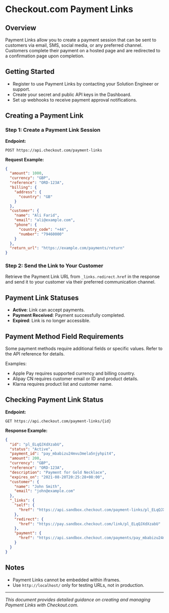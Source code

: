 # Checkout.com Payment Links

## Overview
Payment Links allow you to create a payment session that can be sent to customers via email, SMS, social media, or any preferred channel. Customers complete their payment on a hosted page and are redirected to a confirmation page upon completion.

## Getting Started
- Register to use Payment Links by contacting your Solution Engineer or support.
- Create your secret and public API keys in the Dashboard.
- Set up webhooks to receive payment approval notifications.

## Creating a Payment Link

### Step 1: Create a Payment Link Session

**Endpoint:**
```
POST https://api.checkout.com/payment-links
```

**Request Example:**
```json
{
  "amount": 1000,
  "currency": "GBP",
  "reference": "ORD-123A",
  "billing": {
    "address": {
      "country": "GB"
    }
  },
  "customer": {
    "name": "Ali Farid",
    "email": "ali@example.com",
    "phone": {
      "country_code": "+44",
      "number": "79460000"
    }
  },
  "return_url": "https://example.com/payments/return"
}
```

### Step 2: Send the Link to Your Customer
Retrieve the Payment Link URL from `_links.redirect.href` in the response and send it to your customer via their preferred communication channel.

## Payment Link Statuses
- **Active**: Link can accept payments.
- **Payment Received**: Payment successfully completed.
- **Expired**: Link is no longer accessible.

## Payment Method Field Requirements
Some payment methods require additional fields or specific values. Refer to the API reference for details.

Examples:
- Apple Pay requires supported currency and billing country.
- Alipay CN requires customer email or ID and product details.
- Klarna requires product list and customer name.

## Checking Payment Link Status

**Endpoint:**
```
GET https://api.checkout.com/payment-links/{id}
```

**Response Example:**
```json
{
  "id": "pl_ELqQJXdXzabU",
  "status": "Active",
  "payment_id": "pay_mbabizu24mvu3mela5njyhpit4",
  "amount": 200,
  "currency": "GBP",
  "reference": "ORD-123A",
  "description": "Payment for Gold Necklace",
  "expires_on": "2021-08-20T20:25:28+08:00",
  "customer": {
    "name": "John Smith",
    "email": "john@example.com"
  },
  "_links": {
    "self": {
      "href": "https://api.sandbox.checkout.com/payment-links/pl_ELqQJXdXzabU"
    },
    "redirect": {
      "href": "https://pay.sandbox.checkout.com/link/pl_ELqQJXdXzabU"
    },
    "payment": {
      "href": "https://api.sandbox.checkout.com/payments/pay_mbabizu24mvu3mela5njyhpit4"
    }
  }
}
```

## Notes
- Payment Links cannot be embedded within iframes.
- Use `http://localhost/` only for testing URLs, not in production.

---

*This document provides detailed guidance on creating and managing Payment Links with Checkout.com.*
